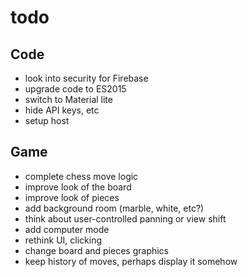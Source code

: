 # todo

## Code
- look into security for Firebase
- upgrade code to ES2015
- switch to Material lite
- hide API keys, etc
- setup host

## Game
- complete chess move logic
- improve look of the board
- improve look of pieces
- add background room (marble, white, etc?)
- think about user-controlled panning or view shift
- add computer mode
- rethink UI, clicking
- change board and pieces graphics
- keep history of moves, perhaps display it somehow

